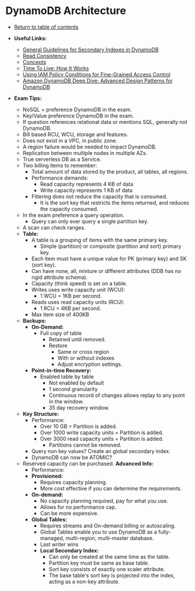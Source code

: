 # DynamoDB Architecture

* [Return to table of contents](../../../README.md)

* **Useful Links:**
  * [General Guidelines for Secondary Indexes in DynamoDB](https://docs.aws.amazon.com/amazondynamodb/latest/developerguide/bp-indexes-general.html)
  * [Read Consistency](https://docs.aws.amazon.com/amazondynamodb/latest/developerguide/HowItWorks.ReadConsistency.html)
  * [Concepts](https://docs.aws.amazon.com/amazondynamodb/latest/developerguide/DAX.concepts.html)
  * [Time To Live: How It Works](https://docs.aws.amazon.com/amazondynamodb/latest/developerguide/howitworks-ttl.html)
  * [Using IAM Policy Conditions for Fine-Grained Access Control](https://docs.aws.amazon.com/amazondynamodb/latest/developerguide/specifying-conditions.html)
  * [Amazon DynamoDB Deep Dive: Advanced Design Patterns for DynamoDB](https://www.youtube.com/watch?v=HaEPXoXVf2k)

* **Exam Tips:**
  * NoSQL = preference DynamoDB in the exam.
  * Key/Value preference DynamoDB in the exam.
  * If question references relational data or mentions SQL, generally not DynamoDB.
  * Bill based RCU, WCU, storage and features.
  * Does not exist in a VPC, in public zone.
  * A region failure would be needed to impact DynamoDB.
  * Replication between multiple nodes in multiple AZs.
  * True serverless DB as a Service.
  * Two billing items to remember:
    * Total amount of data stored by the product, all tables, all regions.
    * Performance demands:
      * Read capacity represents 4 KB of data
      * Write capacity represents 1 KB of data
    * Filtering does not reduce the capacity that is consumed.
      * It is the sort key that restricts the items returned, and reduces the capacity consumed.
  * In the exam preference a query operation.
    * Query can only ever query a single partition key.
  * A scan can check ranges.
  * **Table:**
    * A table is a grouping of items with the same primary key.
      * Simple (partition) or composite (partition and sort) primary key.
    * Each item must have a unique value for PK (primary key) and SK (sort key).
    * Can have none, all, mixture or different attributes (DDB has no rigid attribute schema).
    * Capacity (think speed) is set on a table.
    * Writes uses write capacity unit (WCU):
      * 1 WCU = 1KB per second.
    * Reads uses read capacity units (RCU):
      * 1 RCU = 4KB per second.
    * Max item size of 400KB
  * **Backups:**
    * **On-Demand:**
      * Full copy of table
        * Retained until removed.
        * Restore
          * Same or cross region
          * With or without indexes
          * Adjust encryption settings.
    * **Point-in-time Recovery:**
      * Enabled table by table
        * Not enabled by default
        * 1 second granularity
        * Continuous record of changes allows replay to any point in the window.
        * 35 day recovery window.
  * **Key Structure:**
    * Performance:
      * Over 10 GB = Partition is added.
      * Over 1000 write capacity units = Partition is added.
      * Over 3000 read capacity units = Partition is added.
        * Partitions cannot be removed.
    * Query non key values? Create an global secondary index.
    * DynamoDB can now be ATOMIC?
  * Reserved capacity can be purchased.
  **Advanced Info:**
    * Performance:
    * **Provisioned:**
      * Requires capacity planning.
      * More cost effective if you can determine the requirements.
    * **On-demand:**
      * No capacity planning required, pay for what you use.
      * Allows for no performance cap.
      * Can be more expensive.
    * **Global Tables:**
      * Requires streams and On-demand billing or autoscaling.
      * Global Tables enable you to use DynamoDB as a fully-managed, multi-region, multi-master database.
      * Last writer wins
      * **Local Secondary Index:**
        * Can only be created at the same time as the table.
        * Partition key must be same as base table.
        * Sort key consists of exactly one scaler attribute.
        * The base table's sort key is projected into the index, acting as a non-key attribute.
